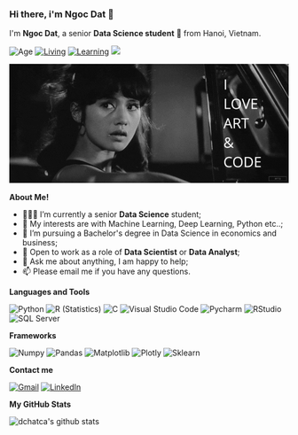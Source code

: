 ### Hi there, i'm Ngoc Dat 👋

I'm **Ngoc Dat**, a senior **Data Science student** 🚀 from Hanoi, Vietnam.

![Age](https://img.shields.io/badge/age-20-blue)
[![Living](https://img.shields.io/badge/Living-Hanoi%2C%20Vietnam-blue)](https://en.wikipedia.org/wiki/Hanoi)
[![Learning](https://img.shields.io/badge/Learning%20at-National%20Economics%20University-blue)](https://en.neu.edu.vn/)
![](https://komarev.com/ghpvc/?username=dchatca&color=brightgreen&style=flat)

<p align="right">
  <img src="https://github.com/kinoute/kinoute/blob/master/images/output.gif?raw=true" />
</p>

**About Me!**

- 👨🏽‍💻 I’m currently a senior **Data Science** student; 
- 🤔 My interests are with Machine Learning, Deep Learning, Python etc..;
- 📝 I’m pursuing a Bachelor's degree in Data Science in economics and business;
- 💼 Open to work as a role of **Data Scientist** or **Data Analyst**;
- 💬 Ask me about anything, I am happy to help;
- 📫 Please email me if you have any questions.


**Languages and Tools** 

![Python](https://img.shields.io/badge/-Python-333333?style=flat&logo=python)
![R (Statistics)](https://img.shields.io/badge/-R-333333?style=flat&logo=R&logoColor=276DC3)
![C](https://img.shields.io/badge/-C-333333?style=flat&logo=C%2B%2B&logoColor=00599C)
![Visual Studio Code](https://img.shields.io/badge/-Visual%20Studio%20Code-333333?style=flat&logo=visual-studio-code&logoColor=007ACC)
![Pycharm](http://img.shields.io/badge/-Pycharm-49e031.svg?style=flat&logo=Pycharm)
![RStudio](https://img.shields.io/badge/-RStudio-333333?style=flat&logo=rstudio)
![SQL Server](https://img.shields.io/badge/-SQL-1d586e.svg?style=flat&logo=SQL)

**Frameworks**

![Numpy](https://img.shields.io/badge/-Numpy-55a2e0.svg?style=flat&logo=Numpy)
![Pandas](https://img.shields.io/badge/-Pandas-5d4296.svg?style=flat&logo=Pandas)
![Matplotlib](https://img.shields.io/badge/-Matplotlib-fca862.svg?style=flat&logo=matplotlib)
![Plotly](https://img.shields.io/badge/Plotly-fca862.svg?style=flat&logo=plotly&logoColor=white)
![Sklearn](https://img.shields.io/badge/-Sklearn-d6882f.svg?style=flat&logo=Scikit-learn)

**Contact me**

[![Gmail](https://img.shields.io/badge/-GMAIL-D14836?style=for-the-badge&logo=gmail&logoColor=white)](mailto:nguyenngocdat10052016@gmail.com)
[![LinkedIn](https://img.shields.io/badge/-LINKEDIN-0077B5?style=for-the-badge&logo=linkedin&logoColor=white)](https://www.linkedin.com/in/dat-nguyen-ngoc-48a803232/)


**My GitHub Stats**

![dchatca's github stats](https://github-readme-stats.vercel.app/api?username=dchatca&show_icons=true&hide_border=true)



